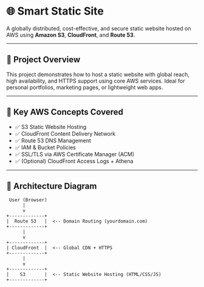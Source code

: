 # 🌐 Smart Static Site

A globally distributed, cost-effective, and secure static website hosted on AWS using **Amazon S3**, **CloudFront**, and **Route 53**.

---

## 📌 Project Overview

This project demonstrates how to host a static website with global reach, high availability, and HTTPS support using core AWS services. Ideal for personal portfolios, marketing pages, or lightweight web apps.

---

## 🧠 Key AWS Concepts Covered

- ✅ S3 Static Website Hosting
- ✅ CloudFront Content Delivery Network
- ✅ Route 53 DNS Management
- ✅ IAM & Bucket Policies
- ✅ SSL/TLS via AWS Certificate Manager (ACM)
- ✅ (Optional) CloudFront Access Logs + Athena

---

## 🧰 Architecture Diagram

```plaintext
 User (Browser)
      |
      v
+-------------+
|  Route 53   |  <-- Domain Routing (yourdomain.com)
+-------------+
      |
      v
+-------------+
| CloudFront  |  <-- Global CDN + HTTPS
+-------------+
      |
      v
+-------------+
|    S3       |  <-- Static Website Hosting (HTML/CSS/JS)
+-------------+
